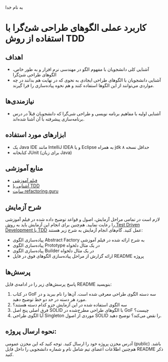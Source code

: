 به نام خدا

# کاربرد عملی الگوهای طراحی شئ‌گرا با استفاده از روش TDD

## اهداف
- آشنایی کلی دانشجویان با مفهوم الگو در مهندسی نرم افزار و به طور خاص، الگوهای طراحی شئ‌گرا
- آشنایی دانشجویان با الگوهای طراحی ایجادی به نحوی که در نهایت هم بدانند در چه مواردی می‌توانند از این الگوها استفاده کنند و هم نحوه پیاده‌سازی را فرا گیرند.

## نیازمندی‌ها
- آشنایی اولیه با مفاهیم برنامه نویسی و طراحی شی‌گرا که دانشجویان قبلاً در درس برنامه‌سازی پیشرفته با آن آشنا شده‌اند.

## ابزارهای مورد استفاده
- یک Java IDE مانند IntelliJ IDEA و یا Eclipse به همراه jdk حداقل نسخه ۸ 
- کتابخانه JUnit (برای زبان Java)

## منابع آموزشی
- [فیلم آموزشی](https://aparat.com/v/LZ7WS)
- [آشنایی با TDD](https://github.com/ssc-public/Software-Engineering-Lab/tree/main/resources/TDD)
- [سایت refactoring.guru](https://refactoring.guru)

## شرح آزمایش
لازم است در تمامی مراحل آزمایش، اصول و قواعد توضیح داده شده در فیلم آموزشی را رعایت نمایید. هم‌چنین برای انجام این آزمایش باید به [روش Test Driven Development یا TDD](https://github.com/ssc-public/Software-Engineering-Lab/tree/main/resources/TDD) عمل کنید. گام‌های انجام آزمایش به شرح زیر هستند:

- پیاده‌سازی الگوی Abstract Factory  به شرح ارائه شده در فیلم آموزشی 
- پیاده‌سازی الگوی Prototype در یک مثال دلخواه
- پیاده‌سازی الگوی Builder در یک مثال دلخواه
- ارائه گزارش از مراحل پیاده‌سازی الگوهای فوق در فایل README پروژه

## پرسش‌ها
پاسخ پرسش‌های زیر را در ادامه‌ی فایل README بنویسید:
1. در کتاب GoF سه دسته الگوی طراحی معرفی شده است. آن‌ها را نام ببرید و در مورد هر دسته در حد دو خط توضیح دهید.
2. سه الگوی استفاده شده در این آزمایش جزو کدام دسته هستند؟
3. فرق اصلی پنج اصل SOLID با الگوهای طراحی مطرح‌شده در GoF چیست؟
4. آیا الگوی طراحی Singleton موردی از اصول SOLID را نقض می‌کند؟ توضیح دهید.

## نحوه ارسال پروژه:
آدرس مخزن پروژه خود را ارسال کنید. توجه کنید که این مخزن عمومی (public) باشد. هم‌چنین اطلاعات اعضای تیم شامل نام و شماره دانشجویی را داخل فایل README ذکر کنید.
